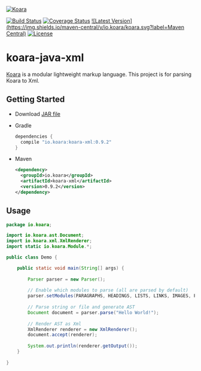 [![Koara](http://www.koara.io/logo.png)](http://www.koara.io)

[![Build Status](https://img.shields.io/travis/koara/koara-java-xml.svg)](https://travis-ci.org/koara/koara-java-xml)
[![Coverage Status](https://img.shields.io/coveralls/koara/koara-java-xml.svg)](https://coveralls.io/github/koara/koara-java-xml?branch=master)
[![Latest Version](https://img.shields.io/maven-central/v/io.koara/koara.svg?label=Maven Central)](http://search.maven.org/#search%7Cga%7C1%7Ckoara-xml)
[![License](https://img.shields.io/badge/License-Apache%202.0-blue.svg)](https://github.com/koara/koara-java-xml/blob/master/LICENSE)

# koara-java-xml
[Koara](http://www.koara.io) is a modular lightweight markup language. This project is for parsing Koara to Xml.

## Getting Started
- Download [JAR file](http://repo1.maven.org/maven2/io/koara/koara-xml/0.9.2/koara-xml-0.9.2.jar)
- Gradle

  ```groovy
  dependencies {
	compile "io.koara:koara-xml:0.9.2"
  }
  ```
  
- Maven

  ```xml
  <dependency>
    <groupId>io.koara</groupId>
    <artifactId>koara-xml</artifactId>
    <version>0.9.2</version>
  </dependency>
  ```

## Usage
```java
package io.koara;

import io.koara.ast.Document;
import io.koara.xml.XmlRenderer;
import static io.koara.Module.*;

public class Demo {

	public static void main(String[] args) {
		
		Parser parser = new Parser();
		
		// Enable which modules to parse (all are parsed by default)
		parser.setModules(PARAGRAPHS, HEADINGS, LISTS, LINKS, IMAGES, FORMATTING, BLOCKQUOTES, CODE);
		
		// Parse string or file and generate AST
		Document document = parser.parse("Hello World!"); 
		
		// Render AST as Xml
		XmlRenderer renderer = new XmlRenderer();
		document.accept(renderer);
		
		System.out.println(renderer.getOutput());
	}
	
}
```